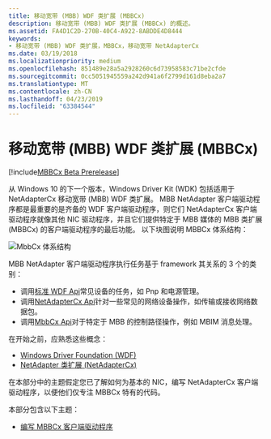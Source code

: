 ```yaml
---
title: 移动宽带 (MBB) WDF 类扩展 (MBBCx)
description: 移动宽带 (MBB) WDF 类扩展 (MBBCx) 的概述。
ms.assetid: FA4D1C2D-270B-40C4-A922-8ABDDE4D8444
keywords:
- 移动宽带 (MBB) WDF 类扩展，MBBCx，移动宽带 NetAdapterCx
ms.date: 03/19/2018
ms.localizationpriority: medium
ms.openlocfilehash: 851489e28a5a2928260c6d73958583c71be2cfde
ms.sourcegitcommit: 0cc5051945559a242d941a6f2799d161d8eba2a7
ms.translationtype: MT
ms.contentlocale: zh-CN
ms.lasthandoff: 04/23/2019
ms.locfileid: "63384544"
---
```

# <a name="mobile-broadband-mbb-wdf-class-extension-mbbcx"></a>移动宽带 (MBB) WDF 类扩展 (MBBCx)

[!include[MBBCx Beta Prerelease](../mbbcx-beta-prerelease.md)]

从 Windows 10 的下一个版本，Windows Driver Kit (WDK) 包括适用于 NetAdapterCx 移动宽带 (MBB) WDF 类扩展。 MBB NetAdapter 客户端驱动程序都是最重要的是齐备的 WDF 客户端驱动程序，则它们 NetAdapterCx 客户端驱动程序就像其他 NIC 驱动程序，并且它们提供特定于 MBB 媒体的 MBB 类扩展 (MBBCx) 的客户端驱动程序的最后功能。 以下块图说明 MBBCx 体系结构：

![MbbCx 体系结构](images/MbbCx.png)

MBB NetAdapter 客户端驱动程序执行任务基于 framework 其关系的 3 个的类别：

- 调用[标准 WDF Api](https://docs.microsoft.com/windows-hardware/drivers/ddi/content/_wdf/)常见设备的任务，如 Pnp 和电源管理。
- 调用[NetAdapterCx Api](https://docs.microsoft.com/windows-hardware/drivers/ddi/content/_netvista/#netadaptercx)针对一些常见的网络设备操作，如传输或接收网络数据包。
- 调用[MbbCx Api](https://docs.microsoft.com/windows-hardware/drivers/ddi/content/_netvista/#mbbcx)对于特定于 MBB 的控制路径操作，例如 MBIM 消息处理。

在开始之前，应熟悉这些概念：

- [Windows Driver Foundation (WDF)](../wdf/using-the-framework-to-develop-a-driver.md)
- [NetAdapter 类扩展 (NetAdapterCx)](index.md)

在本部分中的主题假定您已了解如何为基本的 NIC，编写 NetAdapterCx 客户端驱动程序，以便他们仅专注 MBBCx 特有的代码。

本部分包含以下主题：

- [编写 MBBCx 客户端驱动程序](writing-an-mbbcx-client-driver.md)
